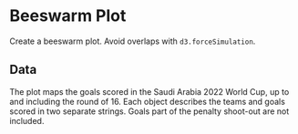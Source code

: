 # Beeswarm Plot

Create a beeswarm plot. Avoid overlaps with `d3.forceSimulation`.

## Data

The plot maps the goals scored in the Saudi Arabia 2022 World Cup, up to and including the round of 16. Each object describes the teams and goals scored in two separate strings. Goals part of the penalty shoot-out are not included.
